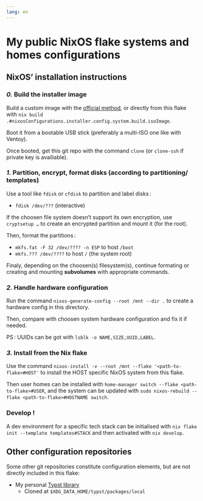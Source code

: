 ```yaml
---
lang: en
---
```


# My public NixOS flake systems and homes configurations

## NixOS’ installation instructions

### _0._ Build the installer image

Build a custom image with the
[official method](https://nixos.org/manual/nixos/unstable/#sec-building-image),
or directly from this flake with
`nix build .#nixosConfigurations.installer.config.system.build.isoImage`.

Boot it from a bootable USB stick (preferably a multi-ISO one like with Ventoy).

Once booted, get this git repo with the command `clone` (or `clone-ssh` if
private key is availiable).

### _1._ Partition, encrypt, format disks (according to partitioning/ templates)

Use a tool like `fdisk` or `cfdisk` to partition and label disks :

- `fdisk /dev/???` (interactive)

If the choosen file system doesn’t support its own encryption, use
`cryptsetup …` to create an encrypted partition and mount it (for the root).

Then, format the partitions :

- `mkfs.fat -F 32 /dev/???? -n ESP` to host `/boot`
- `mkfs.??? /dev/????` to host `/` (the system root)

Finaly, depending on the choosen(s) filesystem(s), continue formating or
creating and mounting **subvolumes** with appropriate commands.

### _2._ Handle hardware configuration

Run the command `nixos-generate-config --root /mnt --dir .` to create a hardware
config in this directory.

Then, compare with choosen system hardware configuration and fix it if needed.

PS : UUIDs can be got with `lsblk -o NAME,SIZE,UUID,LABEL`.

### _3._ Install from the Nix flake

Use the command `nixos-install -v --root /mnt --flake '<path-to-flake>#HOST'` to
install the HOST specific NixOS system from this flake.

Then user homes can be installed with
`home-manager switch --flake <path-to-flake>#USER`, and the system can be
updated with `sudo nixos-rebuild --flake <path-to-flake>#HOSTNAME switch`.

### Develop !

A dev environment for a specific tech stack can be initialised with
`nix flake init --template templates#STACK` and then activated with
`nix develop`.

## Other configuration repositories

Some other git repositories constitute configuration elements, but are not
directly included in this flake:

- My personal [Typst library](https://gitlab.com/gfauredev/typst-lib)
  - Cloned at `$XDG_DATA_HOME/typst/packages/local`
